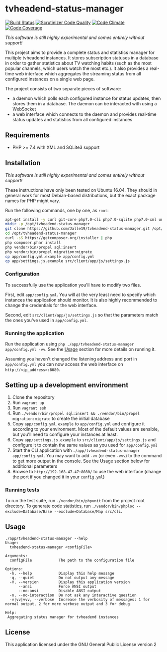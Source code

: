 # tvheadend-status-manager

[![Build Status](https://travis-ci.org/Jalle19/tvheadend-status-manager.svg?branch=master)](https://travis-ci.org/Jalle19/tvheadend-status-manager) 
[![Scrutinizer Code Quality](https://scrutinizer-ci.com/g/Jalle19/tvheadend-status-manager/badges/quality-score.png?b=master)](https://scrutinizer-ci.com/g/Jalle19/tvheadend-status-manager/?branch=master) 
[![Code Climate](https://codeclimate.com/github/Jalle19/tvheadend-status-manager/badges/gpa.svg)](https://codeclimate.com/github/Jalle19/tvheadend-status-manager) 
[![Code Coverage](https://scrutinizer-ci.com/g/Jalle19/tvheadend-status-manager/badges/coverage.png?b=master)](https://scrutinizer-ci.com/g/Jalle19/tvheadend-status-manager/?branch=master)

*This software is still highly experimental and comes entirely without support!*

This project aims to provide a complete status and statistics manager for multiple tvheadend instances. It stores 
subscription statuses in a database in order to gather statistics about TV watching habits (such as the most popular 
channels, which users watch the most etc.). It also provides a real-time web interface which aggregates the streaming 
status from all configured instances on a single web page.

The project consists of two separate pieces of software:
 
* a daemon which polls each configured instance for status updates, then stores them in a database. The daemon can be 
interacted with using a WebSocket
* a web interface which connects to the daemon and provides real-time status updates and statistics from all configured 
instances

## Requirements

* PHP >= 7.4 with XML and SQLite3 support

## Installation

*This software is still highly experimental and comes entirely without support!*

These instructions have only been tested on Ubuntu 16.04. They should in general work for most Debian-based 
distributions, but the exact package names for PHP might vary.

Run the following commands, one by one, as `root`:

```bash
apt-get install -y curl git-core php7.0-cli php7.0-sqlite php7.0-xml unzip
mkdir -p /opt/tvheadend-status-manager
git clone https://github.com/Jalle19/tvheadend-status-manager.git /opt/tvheadend-status-manager
cd /opt/tvheadend-status-manager
curl -sS https://getcomposer.org/installer | php
php composer.phar install
php vendor/bin/propel sql:insert
php vendor/bin/propel migration:migrate
cp app/config.yml.example app/config.yml
cp app/settings.js.example src/client/app/js/settings.js
``` 

### Configuration

To successfully use the application you'll have to modify two files.

First, edit `app/config.yml`. You will at the very least need to specify which instances the application should 
monitor. It is also highly recommended to change the credentials for the web interface.

Second, edit `src/client/app/js/settings.js` so that the parameters match the ones you've used in `app/config.yml`. 

### Running the application

Run the application using `php ./app/tvheadend-status-manager app/config.yml -vv`. See the [Usage](#usage) section for 
more details on running it.

Assuming you haven't changed the listening address and port in `app/config.yml` you can now access the web interface on 
`http://<ip_address>:8080`.

## Setting up a development environment

1. Clone the repository
2. Run `vagrant up`
3. Run `vagrant ssh`
4. Run `./vendor/bin/propel sql:insert && ./vendor/bin/propel migration:migrate` to create the initial database
4. Copy `app/config.yml.example` to `app/config.yml` and configure it according to your environment. Most of the 
default values are sensible, but you'll need to configure your instances at least.
5. Copy `app/settings.js.example` to `src/client/app/js/settings.js` and configure it to contain the same values as 
you used for `app/config.yml`
6. Start the CLI application with `./app/tvheadend-status-manager app/config.yml`. You may want to 
add `-vv` (or even `-vvv`) to the command to get more output in the console. See the Usage section below for additional 
parameters
7. Browse to `http://192.168.47.47:8080/` to use the web interface (change the port if you changed it in 
your `config.yml`)

### Running tests

To run the test suite, run `./vendor/bin/phpunit` from the project root directory. To generate code statistics, run 
`./vendor/bin/phploc --exclude=Database/Base --exclude=Database/Map src/cli`.

## Usage

```
./app/tvheadend-status-manager --help
Usage:
  tvheadend-status-manager <configFile>

Arguments:
  configFile            The path to the configuration file

Options:
  -h, --help            Display this help message
  -q, --quiet           Do not output any message
  -V, --version         Display this application version
      --ansi            Force ANSI output
      --no-ansi         Disable ANSI output
  -n, --no-interaction  Do not ask any interactive question
  -v|vv|vvv, --verbose  Increase the verbosity of messages: 1 for normal output, 2 for more verbose output and 3 for debug

Help:
 Aggregating status manager for tvheadend instances
```

## License

This application licensed under the GNU General Public License version 2
